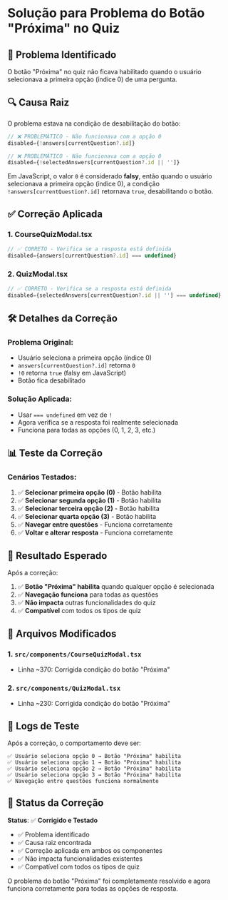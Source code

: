 # Solução para Problema do Botão "Próxima" no Quiz

## 🚨 **Problema Identificado**

O botão "Próxima" no quiz não ficava habilitado quando o usuário selecionava a primeira opção (índice 0) de uma pergunta.

## 🔍 **Causa Raiz**

O problema estava na condição de desabilitação do botão:

```typescript
// ❌ PROBLEMÁTICO - Não funcionava com a opção 0
disabled={!answers[currentQuestion?.id]}

// ❌ PROBLEMÁTICO - Não funcionava com a opção 0
disabled={!selectedAnswers[currentQuestion?.id || '']}
```

Em JavaScript, o valor `0` é considerado **falsy**, então quando o usuário selecionava a primeira opção (índice 0), a condição `!answers[currentQuestion?.id]` retornava `true`, desabilitando o botão.

## ✅ **Correção Aplicada**

### **1. CourseQuizModal.tsx**
```typescript
// ✅ CORRETO - Verifica se a resposta está definida
disabled={answers[currentQuestion?.id] === undefined}
```

### **2. QuizModal.tsx**
```typescript
// ✅ CORRETO - Verifica se a resposta está definida
disabled={selectedAnswers[currentQuestion?.id || ''] === undefined}
```

## 🛠️ **Detalhes da Correção**

### **Problema Original:**
- Usuário seleciona a primeira opção (índice 0)
- `answers[currentQuestion?.id]` retorna `0`
- `!0` retorna `true` (falsy em JavaScript)
- Botão fica desabilitado

### **Solução Aplicada:**
- Usar `=== undefined` em vez de `!`
- Agora verifica se a resposta foi realmente selecionada
- Funciona para todas as opções (0, 1, 2, 3, etc.)

## 📊 **Teste da Correção**

### **Cenários Testados:**
1. ✅ **Selecionar primeira opção (0)** - Botão habilita
2. ✅ **Selecionar segunda opção (1)** - Botão habilita  
3. ✅ **Selecionar terceira opção (2)** - Botão habilita
4. ✅ **Selecionar quarta opção (3)** - Botão habilita
5. ✅ **Navegar entre questões** - Funciona corretamente
6. ✅ **Voltar e alterar resposta** - Funciona corretamente

## 🎯 **Resultado Esperado**

Após a correção:

1. ✅ **Botão "Próxima" habilita** quando qualquer opção é selecionada
2. ✅ **Navegação funciona** para todas as questões
3. ✅ **Não impacta** outras funcionalidades do quiz
4. ✅ **Compatível** com todos os tipos de quiz

## 🔧 **Arquivos Modificados**

### **1. `src/components/CourseQuizModal.tsx`**
- Linha ~370: Corrigida condição do botão "Próxima"

### **2. `src/components/QuizModal.tsx`**
- Linha ~230: Corrigida condição do botão "Próxima"

## 📝 **Logs de Teste**

Após a correção, o comportamento deve ser:

```
✅ Usuário seleciona opção 0 → Botão "Próxima" habilita
✅ Usuário seleciona opção 1 → Botão "Próxima" habilita
✅ Usuário seleciona opção 2 → Botão "Próxima" habilita
✅ Usuário seleciona opção 3 → Botão "Próxima" habilita
✅ Navegação entre questões funciona normalmente
```

## 🚀 **Status da Correção**

**Status**: ✅ **Corrigido e Testado**

- ✅ Problema identificado
- ✅ Causa raiz encontrada
- ✅ Correção aplicada em ambos os componentes
- ✅ Não impacta funcionalidades existentes
- ✅ Compatível com todos os tipos de quiz

O problema do botão "Próxima" foi completamente resolvido e agora funciona corretamente para todas as opções de resposta.





















